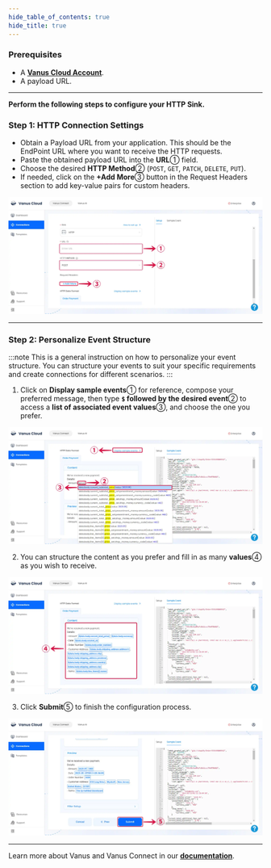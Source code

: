 ```yaml
--- 
hide_table_of_contents: true
hide_title: true
---
```


### Prerequisites

- A [**Vanus Cloud Account**](https://cloud.vanus.ai).
- A payload URL.

---

**Perform the following steps to configure your HTTP Sink.**

### Step 1: HTTP Connection Settings

- Obtain a Payload URL from your application. This should be the EndPoint URL where you want to receive the HTTP requests.
- Paste the obtained payload URL into the **URL**① field.
- Choose the desired **HTTP Method**② (`POST`, `GET`, `PATCH`, `DELETE`, `PUT`).
- If needed, click on the **+Add More**③ button in the Request Headers section to add key-value pairs for custom headers.

![http-sink-1](images/http-sink-1.webp)

---

### Step 2: Personalize Event Structure

:::note
This is a general instruction on how to personalize your event structure. You can structure your events to suit your specific requirements and create connections for different scenarios.
:::

1. Click on **Display sample events**① for reference, compose your preferred message, then type **`$` followed by the desired event**② to access a **list of associated event values**③, and choose the one you prefer.

![http-sink-2](images/http-sink-2.webp)

2. You can structure the content as you prefer and fill in as many **values**④ as you wish to receive.

![http-sink-3](images/http-sink-3.webp)

3. Click **Submit**⑤ to finish the configuration process.

![http-sink-4](images/http-sink-4.webp)

---

Learn more about Vanus and Vanus Connect in our [**documentation**](https://docs.vanus.ai).
